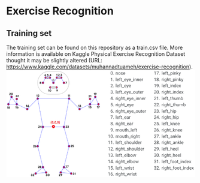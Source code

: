 # Exercise Recognition
## Training set
The training set can be found on this repository as a train.csv file. More information is available on Kaggle Physical Exercise Recognition Dataset thought it may be slightly altered (URL: https://www.kaggle.com/datasets/muhannadtuameh/exercise-recognition).
![Alt text](https://github.com/Kalatz/exercise_recognition/blob/main/Plots/pose_tracking_full_body_landmarks.png)
